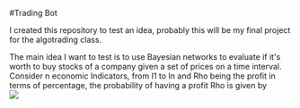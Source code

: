 #Trading Bot

I created this repository to test an idea, probably this will be my final project for the algotrading class.

The main idea I want to test is to use Bayesian networks to evaluate if it's worth to buy stocks of a company given a set of prices on a time interval.
Consider n economic Indicators, from I1 to In and Rho being the profit in terms of percentage, the probability of having a profit Rho is given by<br/><img src="http://www.sciweavers.org/upload/Tex2Img_1443022398/render.png" />

<!--\frac{\sum_{i=1}^{n} p(Rho|I_i)}{n}-->
